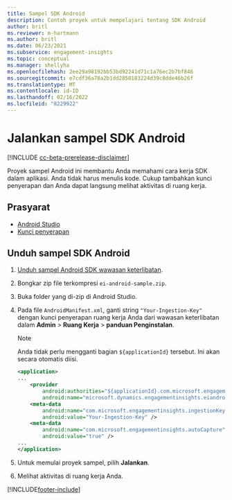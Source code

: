```yaml
---
title: Sampel SDK Android
description: Contoh proyek untuk mempelajari tentang SDK Android
author: britl
ms.reviewer: m-hartmann
ms.author: britl
ms.date: 06/23/2021
ms.subservice: engagement-insights
ms.topic: conceptual
ms.manager: shellyha
ms.openlocfilehash: 2ee29a98192bb53bd92241d71c1a76ec2b7bf846
ms.sourcegitcommit: e7cdf36a78a2b1dd2850183224d39c8dde46b26f
ms.translationtype: MT
ms.contentlocale: id-ID
ms.lasthandoff: 02/16/2022
ms.locfileid: "8229922"
---
```

# <a name="run-the-android-sdk-sample"></a>Jalankan sampel SDK Android

[!INCLUDE [cc-beta-prerelease-disclaimer](includes/cc-beta-prerelease-disclaimer.md)]

Proyek sampel Android ini membantu Anda memahami cara kerja SDK dalam aplikasi. Anda tidak harus menulis kode. Cukup tambahkan kunci penyerapan dan Anda dapat langsung melihat aktivitas di ruang kerja.

## <a name="prerequisites"></a>Prasyarat

- [Android Studio](https://developer.android.com/studio)
- [Kunci penyerapan](get-started-android.md)

## <a name="download-the-android-sdk-sample"></a>Unduh sampel SDK Android

1. [Unduh sampel Android SDK wawasan keterlibatan](https://download.pi.dynamics.com/sdk/EI-SDKs/ei-android-sample.zip).
1. Bongkar zip file terkompresi `ei-android-sample.zip`.
1. Buka folder yang di-zip di Android Studio.
1. Pada file `AndroidManifest.xml`, ganti string `"Your-Ingestion-Key"` dengan kunci penyerapan ruang kerja Anda dari wawasan keterlibatan dalam **Admin** > **Ruang Kerja** > **panduan Penginstalan**. 

   > [!NOTE]
   > Anda tidak perlu mengganti bagian `${applicationId}` tersebut. Ini akan secara otomatis diisi.

   ```xml
   <application>
   ...
       <provider
           android:authorities="${applicationId}.com.microsoft.engagementinsights.eiandroidsdk.AnalyticsContentProvider"
           android:name="microsoft.dynamics.engagementinsights.eiandroidsdk.AnalyticsContentProvider" />
       <meta-data
           android:name="com.microsoft.engagementinsights.ingestionKey"
           android:value="Your-Ingestion-Key" />
       <meta-data
           android:name="com.microsoft.engagementinsights.autoCapture"
           android:value="true" />
   ...
   </application>
   ```

1. Untuk memulai proyek sampel, pilih **Jalankan**.
1. Melihat aktivitas di ruang kerja Anda.


[!INCLUDE[footer-include](../includes/footer-banner.md)]
